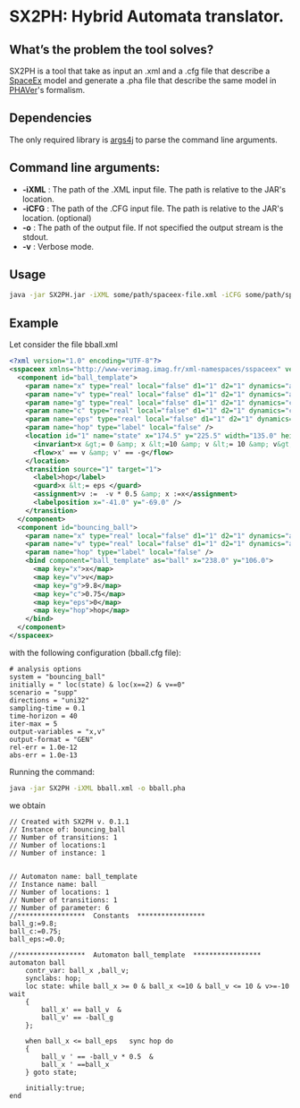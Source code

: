 # SX2PH: Hybrid Automata translator.

## What’s the problem the tool solves?
SX2PH is a tool that take as input an .xml and a .cfg file that describe a [SpaceEx](http://spaceex.imag.fr) model and generate a .pha file that describe the same model in [PHAVer](http://www-verimag.imag.fr/~frehse/phaver_web/)'s formalism.


## Dependencies
The only required library is [args4j](https://args4j.kohsuke.org) to parse the command line arguments.

## Command line arguments:

- **-iXML** : The path of the .XML input file. The path is relative to the JAR's location.
- **-iCFG** : The path of the .CFG input file. The path is relative to the JAR's location. (optional)
- **-o** : The path of the output file. If not specified the output stream is the stdout.
- **-v** : Verbose mode.

## Usage

```bash
java -jar SX2PH.jar -iXML some/path/spaceex-file.xml -iCFG some/path/spaceex-file.cfg -o /some/path/phaver-lite
```

## Example
Let consider the file bball.xml

```xml
<?xml version="1.0" encoding="UTF-8"?>
<sspaceex xmlns="http://www-verimag.imag.fr/xml-namespaces/sspaceex" version="0.2" math="SpaceEx">
  <component id="ball_template">
    <param name="x" type="real" local="false" d1="1" d2="1" dynamics="any" />
    <param name="v" type="real" local="false" d1="1" d2="1" dynamics="any" />
    <param name="g" type="real" local="false" d1="1" d2="1" dynamics="const" />
    <param name="c" type="real" local="false" d1="1" d2="1" dynamics="const" />
    <param name="eps" type="real" local="false" d1="1" d2="1" dynamics="const" />
    <param name="hop" type="label" local="false" />
    <location id="1" name="state" x="174.5" y="225.5" width="135.0" height="73.0">
      <invariant>x &gt;= 0 &amp; x &lt;=10 &amp; v &lt;= 10 &amp; v&gt;=-10</invariant>
      <flow>x' == v &amp; v' == -g</flow>
    </location>
    <transition source="1" target="1">
      <label>hop</label>
      <guard>x &lt;= eps </guard>
	  <assignment>v :=  -v * 0.5 &amp; x :=x</assignment>
      <labelposition x="-41.0" y="-69.0" />
    </transition>
  </component>
  <component id="bouncing_ball">
    <param name="x" type="real" local="false" d1="1" d2="1" dynamics="any" controlled="true" />
    <param name="v" type="real" local="false" d1="1" d2="1" dynamics="any" controlled="true" />
    <param name="hop" type="label" local="false" />
    <bind component="ball_template" as="ball" x="238.0" y="106.0">
      <map key="x">x</map>
      <map key="v">v</map>
      <map key="g">9.8</map>
      <map key="c">0.75</map>
      <map key="eps">0</map>
      <map key="hop">hop</map>
    </bind>
  </component>
</sspaceex>
```

with the following configuration (bball.cfg file):

```
# analysis options
system = "bouncing_ball"
initially = " loc(state) & loc(x==2) & v==0"
scenario = "supp"
directions = "uni32"
sampling-time = 0.1
time-horizon = 40
iter-max = 5
output-variables = "x,v"
output-format = "GEN"
rel-err = 1.0e-12
abs-err = 1.0e-13
```

Running the command:
```bash
java -jar SX2PH -iXML bball.xml -o bball.pha
```
we obtain 

```phaver
// Created with SX2PH v. 0.1.1
// Instance of: bouncing_ball
// Number of transitions: 1
// Number of locations:1
// Number of instance: 1


// Automaton name: ball_template
// Instance name: ball
// Number of locations: 1
// Number of transitions: 1
// Number of parameter: 6
//*****************  Constants  *****************
ball_g:=9.8;
ball_c:=0.75;
ball_eps:=0.0;

//*****************  Automaton ball_template  *****************
automaton ball
    contr_var: ball_x ,ball_v;
    synclabs: hop;
    loc state: while ball_x >= 0 & ball_x <=10 & ball_v <= 10 & v>=-10  wait
    {
        ball_x' == ball_v  &
        ball_v' == -ball_g 
    };

    when ball_x <= ball_eps   sync hop do
    {
        ball_v ' == -ball_v * 0.5  &
        ball_x ' ==ball_x 
    } goto state;

    initially:true;
end
```



